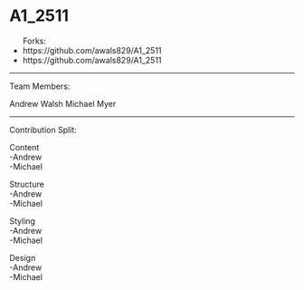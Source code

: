 # A1_2511

<ul>
Forks: <br>
  <li> https://github.com/awals829/A1_2511 </li>
  <li> https://github.com/awals829/A1_2511 </li>
</ul>

-----------------------------------
Team Members:

Andrew Walsh
Michael Myer

-----------------------------------

Contribution Split:

Content <br>
  -Andrew <br>
  -Michael <br>

Structure <br>
  -Andrew <br>
  -Michael <br>

Styling <br>
  -Andrew <br>
  -Michael <br>
 
Design <br>
  -Andrew <br>
  -Michael <br>
